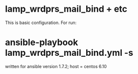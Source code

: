# lamp_wrdprs_mail_bind + etc
This is basic configuration.
For run:
# ansible-playbook lamp_wrdprs_mail_bind.yml -s
written for ansible version 1.7.2; host = centos 6.10
